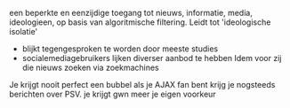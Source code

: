 een beperkte en eenzijdige toegang tot nieuws, informatie, media, ideologieen, op basis van algoritmische filtering. Leidt tot 'ideologische isolatie'
- blijkt tegengesproken te worden door meeste studies
- socialemediagebruikers lijken diverser aanbod te hebben Idem voor zij die nieuws zoeken via zoekmachines

Je krijgt nooit perfect een bubbel
als je AJAX fan bent krijg je nogsteeds berichten over PSV.
je krijgt gwn meer je eigen voorkeur